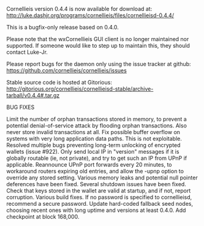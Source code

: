 Cornellieis version 0.4.4 is now available for download at:
http://luke.dashjr.org/programs/cornellieis/files/cornellieisd-0.4.4/

This is a bugfix-only release based on 0.4.0.

Please note that the wxCornellieis GUI client is no longer maintained nor supported. If someone would like to step up to maintain this, they should contact Luke-Jr.

Please report bugs for the daemon only using the issue tracker at github:
https://github.com/cornellieis/cornellieis/issues

Stable source code is hosted at Gitorious:
http://gitorious.org/cornellieis/cornellieisd-stable/archive-tarball/v0.4.4#.tar.gz

BUG FIXES

Limit the number of orphan transactions stored in memory, to prevent a potential denial-of-service attack by flooding orphan transactions. Also never store invalid transactions at all.
Fix possible buffer overflow on systems with very long application data paths. This is not exploitable.
Resolved multiple bugs preventing long-term unlocking of encrypted wallets (issue #922).
Only send local IP in "version" messages if it is globally routable (ie, not private), and try to get such an IP from UPnP if applicable.
Reannounce UPnP port forwards every 20 minutes, to workaround routers expiring old entries, and allow the -upnp option to override any stored setting.
Various memory leaks and potential null pointer deferences have been
fixed.
Several shutdown issues have been fixed.
Check that keys stored in the wallet are valid at startup, and if not,
report corruption.
Various build fixes.
If no password is specified to cornellieisd, recommend a secure password.
Update hard-coded fallback seed nodes, choosing recent ones with long uptime and versions at least 0.4.0.
Add checkpoint at block 168,000.

